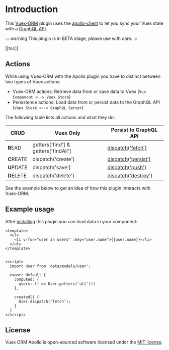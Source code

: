 # Introduction

This [Vuex-ORM](https://github.com/vuex-orm/vuex-orm) plugin uses the
[apollo-client](https://www.apollographql.com/client/) to let you sync your Vuex state with
a [GraphQL API](http://graphql.org/).

::: warning
This plugin is in BETA stage, please use with care.
:::


[[toc]]


## Actions

While using Vuex-ORM with the Apollo plugin you have to distinct between two types of Vuex actions:

- Vuex-ORM actions: Retrieve data from or save data to Vuex (`Vue Component <--> Vuex Store`)
- Persistence actions: Load data from or persist data to the GraphQL API (`Vuex Store <--> GraphQL Server`)

The following table lists all actions and what they do:

CRUD | Vuex Only | Persist to GraphQL API
--| -- | --
**R**EAD | getters['find'] & getters['findAll'] | [dispatch('fetch')](/guide/fetch)
**C**REATE | dispatch('create') | [dispatch('persist')](/guide/persist)
**U**PDATE | dispatch('save') | [dispatch('push')](/guide/push)
**D**ELETE | dispatch('delete') | [dispatch('destroy')](/guide/destroy)

See the example below to get an idea of how this plugin interacts with Vuex-ORM.




## Example usage

After [installing](/guide/setup) this plugin you can load data in your component:

```vue
<template>
  <ul>
    <li v-for="user in users" :key="user.name">{{user.name}}</li>
  </ul>
</template>


<script>
  import User from 'data/models/user';
  
  export default {
    computed: {
      users: () => User.getters['all']()
    },

    created() {
      User.dispatch('fetch');
    }
  }
</script>
```


## License

Vuex ORM Apollo is open-sourced software licensed under the
[MIT license](https://github.com/phortx/vuex-orm-apollo/blob/master/LICENSE.md).
